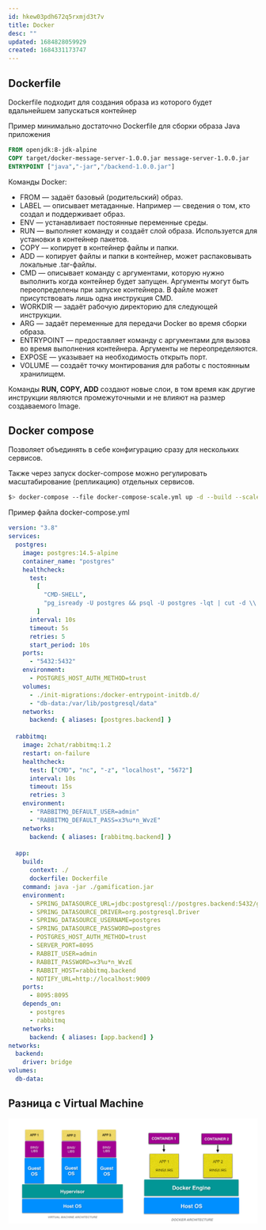 ```yaml
---
id: hkew03pdh672q5rxmjd3t7v
title: Docker
desc: ""
updated: 1684828059929
created: 1684331173747
---
```


## Dockerfile

Dockerfile подходит для создания образа из которого будет вдальнейшем запускаться контейнер

Пример минимально достаточно Dockerfile для сборки образа Java приложения

```Dockerfile
FROM openjdk:8-jdk-alpine
COPY target/docker-message-server-1.0.0.jar message-server-1.0.0.jar
ENTRYPOINT ["java","-jar","/backend-1.0.0.jar"]
```

Команды Docker:

- FROM — задаёт базовый (родительский) образ.
- LABEL — описывает метаданные. Например — сведения о том, кто создал и поддерживает образ.
- ENV — устанавливает постоянные переменные среды.
- RUN — выполняет команду и создаёт слой образа. Используется для установки в контейнер пакетов.
- COPY — копирует в контейнер файлы и папки.
- ADD — копирует файлы и папки в контейнер, может распаковывать локальные .tar-файлы.
- CMD — описывает команду с аргументами, которую нужно выполнить когда контейнер будет запущен. Аргументы могут быть переопределены при запуске контейнера. В файле может присутствовать лишь одна инструкция CMD.
- WORKDIR — задаёт рабочую директорию для следующей инструкции.
- ARG — задаёт переменные для передачи Docker во время сборки образа.
- ENTRYPOINT — предоставляет команду с аргументами для вызова во время выполнения контейнера. Аргументы не переопределяются.
- EXPOSE — указывает на необходимость открыть порт.
- VOLUME — создаёт точку монтирования для работы с постоянным хранилищем.

Команды **RUN, COPY, ADD** создают новые слои, в том время как другие инструкции являются промежуточными и не влияют на размер создаваемого Image.

## Docker compose

Позволяет объединять в себе конфигурацию сразу для нескольких сервисов.

Также через запуск docker-compose можно регулировать масштабирование (репликацию) отдельных сервисов.

```sh
$> docker-compose --file docker-compose-scale.yml up -d --build --scale postgres=1 backend=2
```

Пример файла docker-compose.yml

```yml
version: "3.8"
services:
  postgres:
    image: postgres:14.5-alpine
    container_name: "postgres"
    healthcheck:
      test:
        [
          "CMD-SHELL",
          "pg_isready -U postgres && psql -U postgres -lqt | cut -d \\| -f 1 | grep -qw omnichat && psql -U postgres -lqt | cut -d \\| -f 1 | grep -qw webchat",
        ]
      interval: 10s
      timeout: 5s
      retries: 5
      start_period: 10s
    ports:
      - "5432:5432"
    environment:
      - POSTGRES_HOST_AUTH_METHOD=trust
    volumes:
      - ./init-migrations:/docker-entrypoint-initdb.d/
      - "db-data:/var/lib/postgresql/data"
    networks:
      backend: { aliases: [postgres.backend] }

  rabbitmq:
    image: 2chat/rabbitmq:1.2
    restart: on-failure
    healthcheck:
      test: ["CMD", "nc", "-z", "localhost", "5672"]
      interval: 10s
      timeout: 15s
      retries: 3
    environment:
      - "RABBITMQ_DEFAULT_USER=admin"
      - "RABBITMQ_DEFAULT_PASS=x3%u*n_WvzE"
    networks:
      backend: { aliases: [rabbitmq.backend] }

  app:
    build:
      context: ./
      dockerfile: Dockerfile
    command: java -jar ./gamification.jar
    environment:
      - SPRING_DATASOURCE_URL=jdbc:postgresql://postgres.backend:5432/gamification_db
      - SPRING_DATASOURCE_DRIVER=org.postgresql.Driver
      - SPRING_DATASOURCE_USERNAME=postgres
      - SPRING_DATASOURCE_PASSWORD=postgres
      - POSTGRES_HOST_AUTH_METHOD=trust
      - SERVER_PORT=8095
      - RABBIT_USER=admin
      - RABBIT_PASSWORD=x3%u*n_WvzE
      - RABBIT_HOST=rabbitmq.backend
      - NOTIFY_URL=http://localhost:9009
    ports:
      - 8095:8095
    depends_on:
      - postgres
      - rabbitmq
    networks:
      backend: { aliases: [app.backend] }
networks:
  backend:
    driver: bridge
volumes:
  db-data:
```

## Разница с Virtual Machine

![Docker-VS-VirtualMachine](assets/images/Docker-vs-VM.png)
